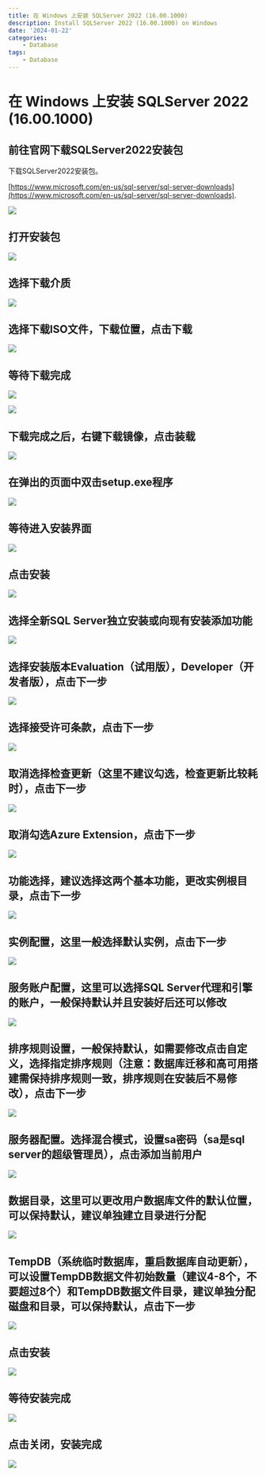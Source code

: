 ```yaml
---
title: 在 Windows 上安装 SQLServer 2022 (16.00.1000)
description: Install SQLServer 2022 (16.00.1000) on Windows
date: '2024-01-22'
categories:
    - Database
tags:
    - Database
---
```


# 在 Windows 上安装 SQLServer 2022 (16.00.1000)

## 前往官网下载SQLServer2022安装包

下载SQLServer2022安装包。

[https://www.microsoft.com/en-us/sql-server/sql-server-downloads](https://www.microsoft.com/en-us/sql-server/sql-server-downloads).

![](https://raw.githubusercontent.com/JavenJin/blog-image/master/content/post/Database/Install%20SQLServer-2022-16.00.1000%20on%20Windows/Install-SQLServer-2022-16.00.1000-on-Windows-1.png)

## 打开安装包

![](https://raw.githubusercontent.com/JavenJin/blog-image/master/content/post/Database/Install%20SQLServer-2022-16.00.1000%20on%20Windows/Install-SQLServer-2022-16.00.1000-on-Windows-2.png)

## 选择下载介质

![](https://raw.githubusercontent.com/JavenJin/blog-image/master/content/post/Database/Install%20SQLServer-2022-16.00.1000%20on%20Windows/Install-SQLServer-2022-16.00.1000-on-Windows-3.png)

## 选择下载ISO文件，下载位置，点击下载

![](https://raw.githubusercontent.com/JavenJin/blog-image/master/content/post/Database/Install%20SQLServer-2022-16.00.1000%20on%20Windows/Install-SQLServer-2022-16.00.1000-on-Windows-4.png)

## 等待下载完成

![](https://raw.githubusercontent.com/JavenJin/blog-image/master/content/post/Database/Install%20SQLServer-2022-16.00.1000%20on%20Windows/Install-SQLServer-2022-16.00.1000-on-Windows-5.png)

![](https://raw.githubusercontent.com/JavenJin/blog-image/master/content/post/Database/Install%20SQLServer-2022-16.00.1000%20on%20Windows/Install-SQLServer-2022-16.00.1000-on-Windows-6.png)

## 下载完成之后，右键下载镜像，点击装载

![](https://raw.githubusercontent.com/JavenJin/blog-image/master/content/post/Database/Install%20SQLServer-2022-16.00.1000%20on%20Windows/Install-SQLServer-2022-16.00.1000-on-Windows-7.png)

## 在弹出的页面中双击setup.exe程序

![](https://raw.githubusercontent.com/JavenJin/blog-image/master/content/post/Database/Install%20SQLServer-2022-16.00.1000%20on%20Windows/Install-SQLServer-2022-16.00.1000-on-Windows-8.png)

## 等待进入安装界面

![](https://raw.githubusercontent.com/JavenJin/blog-image/master/content/post/Database/Install%20SQLServer-2022-16.00.1000%20on%20Windows/Install-SQLServer-2022-16.00.1000-on-Windows-9.png)

## 点击安装

![](https://raw.githubusercontent.com/JavenJin/blog-image/master/content/post/Database/Install%20SQLServer-2022-16.00.1000%20on%20Windows/Install-SQLServer-2022-16.00.1000-on-Windows-10.png)

## 选择全新SQL Server独立安装或向现有安装添加功能

![](https://raw.githubusercontent.com/JavenJin/blog-image/master/content/post/Database/Install%20SQLServer-2022-16.00.1000%20on%20Windows/Install-SQLServer-2022-16.00.1000-on-Windows-11.png)

## 选择安装版本Evaluation（试用版），Developer（开发者版），点击下一步

![](https://raw.githubusercontent.com/JavenJin/blog-image/master/content/post/Database/Install%20SQLServer-2022-16.00.1000%20on%20Windows/Install-SQLServer-2022-16.00.1000-on-Windows-12.png)

## 选择接受许可条款，点击下一步

![](https://raw.githubusercontent.com/JavenJin/blog-image/master/content/post/Database/Install%20SQLServer-2022-16.00.1000%20on%20Windows/Install-SQLServer-2022-16.00.1000-on-Windows-13.png)

## 取消选择检查更新（这里不建议勾选，检查更新比较耗时），点击下一步

![](https://raw.githubusercontent.com/JavenJin/blog-image/master/content/post/Database/Install%20SQLServer-2022-16.00.1000%20on%20Windows/Install-SQLServer-2022-16.00.1000-on-Windows-14.png)

## 取消勾选Azure Extension，点击下一步

![](https://raw.githubusercontent.com/JavenJin/blog-image/master/content/post/Database/Install%20SQLServer-2022-16.00.1000%20on%20Windows/Install-SQLServer-2022-16.00.1000-on-Windows-15.png)

## 功能选择，建议选择这两个基本功能，更改实例根目录，点击下一步

![](https://raw.githubusercontent.com/JavenJin/blog-image/master/content/post/Database/Install%20SQLServer-2022-16.00.1000%20on%20Windows/Install-SQLServer-2022-16.00.1000-on-Windows-16.png)

## 实例配置，这里一般选择默认实例，点击下一步

![](https://raw.githubusercontent.com/JavenJin/blog-image/master/content/post/Database/Install%20SQLServer-2022-16.00.1000%20on%20Windows/Install-SQLServer-2022-16.00.1000-on-Windows-17.png)

## 服务账户配置，这里可以选择SQL Server代理和引擎的账户，一般保持默认并且安装好后还可以修改

![](https://raw.githubusercontent.com/JavenJin/blog-image/master/content/post/Database/Install%20SQLServer-2022-16.00.1000%20on%20Windows/Install-SQLServer-2022-16.00.1000-on-Windows-18.png)

## 排序规则设置，一般保持默认，如需要修改点击自定义，选择指定排序规则（注意：数据库迁移和高可用搭建需保持排序规则一致，排序规则在安装后不易修改），点击下一步

![](https://raw.githubusercontent.com/JavenJin/blog-image/master/content/post/Database/Install%20SQLServer-2022-16.00.1000%20on%20Windows/Install-SQLServer-2022-16.00.1000-on-Windows-19.png)

## 服务器配置。选择混合模式，设置sa密码（sa是sql server的超级管理员），点击添加当前用户

![](https://raw.githubusercontent.com/JavenJin/blog-image/master/content/post/Database/Install%20SQLServer-2022-16.00.1000%20on%20Windows/Install-SQLServer-2022-16.00.1000-on-Windows-20.png)

## 数据目录，这里可以更改用户数据库文件的默认位置，可以保持默认，建议单独建立目录进行分配

![](https://raw.githubusercontent.com/JavenJin/blog-image/master/content/post/Database/Install%20SQLServer-2022-16.00.1000%20on%20Windows/Install-SQLServer-2022-16.00.1000-on-Windows-21.png)

## TempDB（系统临时数据库，重启数据库自动更新），可以设置TempDB数据文件初始数量（建议4-8个，不要超过8个）和TempDB数据文件目录，建议单独分配磁盘和目录，可以保持默认，点击下一步

![](https://raw.githubusercontent.com/JavenJin/blog-image/master/content/post/Database/Install%20SQLServer-2022-16.00.1000%20on%20Windows/Install-SQLServer-2022-16.00.1000-on-Windows-22.png)

## 点击安装

![](https://raw.githubusercontent.com/JavenJin/blog-image/master/content/post/Database/Install%20SQLServer-2022-16.00.1000%20on%20Windows/Install-SQLServer-2022-16.00.1000-on-Windows-23.png)

## 等待安装完成

![](https://raw.githubusercontent.com/JavenJin/blog-image/master/content/post/Database/Install%20SQLServer-2022-16.00.1000%20on%20Windows/Install-SQLServer-2022-16.00.1000-on-Windows-24.png)

## 点击关闭，安装完成

![](https://raw.githubusercontent.com/JavenJin/blog-image/master/content/post/Database/Install%20SQLServer-2022-16.00.1000%20on%20Windows/Install-SQLServer-2022-16.00.1000-on-Windows-25.png)